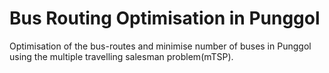 # Bus Routing Optimisation in Punggol
Optimisation of the bus-routes and minimise number of buses in Punggol using the multiple travelling salesman problem(mTSP).
